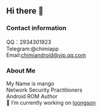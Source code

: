 ## Hi there 👋


### Contact information
QQ：2934301923<br>
Telegram:@chimiapp<br>
Email:chimiandroid@vip.qq.com

### About Me
 My Name is mango<br>
 Network Security Practitioners<br>
 Android ROM Author<br>
 🔭 I’m currently working on <a href="https://www.loongson.cn/">loongson</a>

